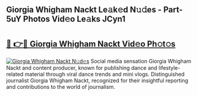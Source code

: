 ## Giorgia Whigham Nackt Le𝚊k𝚎d N𝚞𝚍es - Part-5uY Photos Vid𝚎o Le𝚊ks JCyn1

# <h2><a href="http://fb6w6l.evod.top/?m=Giorgia+Whigham+Nackt">🔗 👉🔴 Giorgia Whigham Nackt Vid𝚎o Ph𝚘t𝚘s</a></h2>

[![Giorgia Whigham Nackt N𝚞d𝚎s](https://i.imgur.com/8V9OHl7.gif)](http://fb6w6l.evod.top/?m=Giorgia+Whigham+Nackt)
Social media sensation Giorgia Whigham Nackt and content producer, known for publishing dance and lifestyle-related material through viral dance trends and mini vlogs. Distinguished journalist Giorgia Whigham Nackt, recognized for their insightful reporting and contributions to the world of journalism. 
